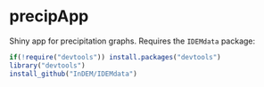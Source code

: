 precipApp
==========

Shiny app for precipitation graphs. Requires the `IDEMdata` package:

```r
if(!require("devtools")) install.packages("devtools")
library("devtools")
install_github("InDEM/IDEMdata")
```